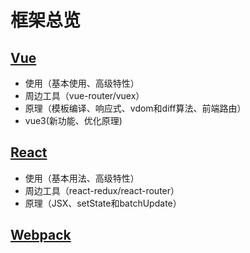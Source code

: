 # 框架总览

## [Vue](./vue.md)
- 使用（基本使用、高级特性）
- 周边工具（vue-router/vuex）
- 原理（模板编译、响应式、vdom和diff算法、前端路由）
- vue3(新功能、优化原理)

## [React](./react.md)
- 使用（基本用法、高级特性）
- 周边工具（react-redux/react-router）
- 原理（JSX、setState和batchUpdate）
## [Webpack](./webpack.md)

